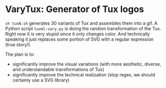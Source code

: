 # VaryTux: Generator of Tux logos 

`sh tuxN.sh` generates 30 variants of Tux and assembles them into a gif. 
A Python script `tuxml-vary.py` is doing the random transformation of the Tux. 
Right now it is very stupid since it only changes color. And technically speaking it just replaces some portion of SVG with a regular expression (true story!). 

The plan is to:
 * significantly improve the visual variations (with more aesthetic, diverse, and understandable transformations of Tux)  
 * significantly improve the technical realization (stop regex, we should certainly use a SVG library)


